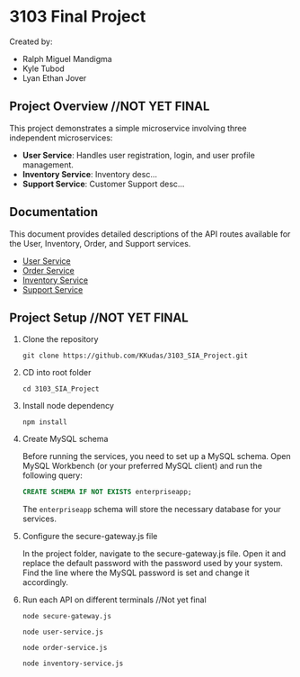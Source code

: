 # 3103 Final Project

Created by:

- Ralph Miguel Mandigma
- Kyle Tubod
- Lyan Ethan Jover

## Project Overview //NOT YET FINAL

This project demonstrates a simple microservice involving three independent microservices:

- **User Service**: Handles user registration, login, and user profile management.
- **Inventory Service**: Inventory desc...
- **Support Service**: Customer Support desc...

## Documentation

This document provides detailed descriptions of the API routes available for the User, Inventory, Order, and Support services.

- [User Service](./doc/userservice.md)
- [Order Service](./doc/orderservice.md)
- [Inventory Service](./doc/inventoryservice.md)
- [Support Service](./doc/supportservice.md)

## Project Setup //NOT YET FINAL

1. Clone the repository

   ```
   git clone https://github.com/KKudas/3103_SIA_Project.git
   ```

2. CD into root folder

   ```
   cd 3103_SIA_Project
   ```

3. Install node dependency

   ```
   npm install
   ```

4. Create MySQL schema

   Before running the services, you need to set up a MySQL schema. Open MySQL Workbench (or your preferred MySQL client) and run the following query:

   ```sql
   CREATE SCHEMA IF NOT EXISTS enterpriseapp;
   ```

   The `enterpriseapp` schema will store the necessary database for your services.

5. Configure the secure-gateway.js file

   In the project folder, navigate to the secure-gateway.js file. Open it and replace the default password with the password used by your system. Find the line where the MySQL password is set and change it accordingly.

6. Run each API on different terminals //Not yet final

   ```
   node secure-gateway.js
   ```

   ```
   node user-service.js
   ```

   ```
   node order-service.js
   ```

   ```
   node inventory-service.js
   ```
